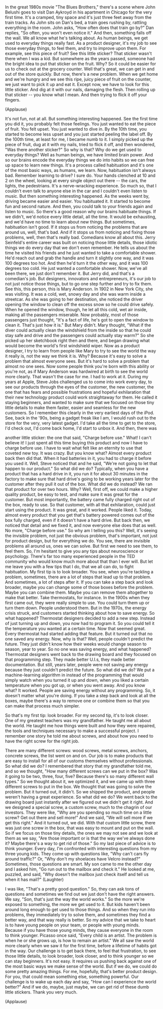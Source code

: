 
In the great 1980s movie 
&quot;The Blues Brothers,&quot;
there&#39;s a scene where John Belushi
goes to visit Dan Aykroyd in his apartment
in Chicago for the very first time.
It&#39;s a cramped, tiny space
and it&#39;s just three feet away
from the train tracks.
As John sits on Dan&#39;s bed,
a train goes rushing by,
rattling everything in the room.
John asks, &quot;How often does
that train go by?&quot;
Dan replies, &quot;So often, you won&#39;t
even notice it.&quot;
And then, something falls off the wall.
We all know what he&#39;s talking about.
As human beings, we get used
to everyday things
really fast.
As a product designer,
it&#39;s my job to see those everyday things,
to feel them, and try
to improve upon them.
For example, see this piece of fruit?
See this little sticker?
That sticker wasn&#39;t there
when I was a kid.
But somewhere as the years passed,
someone had the bright idea
to put that sticker on the fruit.
Why?
So it could be easier for us 
to check out 
at the grocery counter.
Well that&#39;s great,
we can get in and out of
the store quickly.
But now, there&#39;s a new problem.
When we get home and we&#39;re hungry
and we see this ripe, juicy piece
of fruit on the counter,
we just want to pick it up
and eat it.
Except now, we have to look
for this little sticker.
And dig at it with our nails,
damaging the flesh.
Then rolling up that sticker --
you know what I mean.
And then trying to flick
it off your fingers.

(Applause)

It&#39;s not fun,
not at all.
But something interesting happened.
See the first time you did it,
you probably felt those feelings.
You just wanted to eat the piece of fruit.
You felt upset.
You just wanted to dive in.
By the 10th time,
you started to become less upset
and you just started peeling
the label off.
By the 100th time,
at least for me,
I became numb to it.
I simply picked up the piece of fruit,
dug at it with my nails,
tried to flick it off,
and then wondered,
&quot;Was there another sticker?&quot;
So why is that?
Why do we get used to everyday things?
Well as human beings,
we have limited brain power.
And so our brains encode the 
everyday things we do into habits
so we can free up space 
to learn new things.
It&#39;s a process called habituation
and it&#39;s one of the most basic ways,
as humans, we learn.
Now, habituation isn&#39;t always bad.
Remember learning to drive?
I sure do.
Your hands clenched at 10 and 2
on the wheel,
looking at every single
object out there --
the cars, the lights, the pedestrians.
It&#39;s a nerve-wracking experience.
So much so, that I couldn&#39;t even
talk to anyone else in the car
and I couldn&#39;t even listen to music.
But then something interesting happened.
As the weeks went by,
driving became easier and easier.
You habituated it.
It started to become 
fun and second nature.
And then, you could talk 
to your friends again
and listen to music.
So there&#39;s a good reason why
our brains habituate things.
If we didn&#39;t, we&#39;d notice
every little detail,
all the time.
It would be exhausting,
and we&#39;d have no time
to learn about new things.
But sometimes,
habituation isn&#39;t good.
If it stops us from noticing 
the problems that are around us,
well, that&#39;s bad.
And if it stops us from noticing 
and fixing those problems,
well, then that&#39;s really bad.
Comedians know all about this.
Jerry Seinfeld&#39;s entire career was built
on noticing those little details,
those idiotic things we do every day
that we don&#39;t even remember.
He tells us about the time 
he visited his friends
and he just wanted to take 
a comfortable shower.
He&#39;d reach out and grab the handle
and turn it slightly one way,
and it was 100 degrees too hot.
And then he&#39;d turn it the other way,
and it was 100 degrees too cold.
He just wanted a comfortable shower.
Now, we&#39;ve all been there,
we just don&#39;t remember it.
But Jerry did,
and that&#39;s a comedian&#39;s job.
But designers, innovators 
and entrepreneurs,
it&#39;s our job to not just notice
those things,
but to go one step further
and try to fix them.
See this, this person,
this is Mary Anderson.
In 1902 in New York City,
she was visiting.
It was a cold, wet, snowy day
and she was warm inside a streetcar.
As she was going to her destination,
she noticed the driver opening the window
to clean off the excess snow
so he could drive safely.
When he opened the window, though,
he let all this cold, wet air inside,
making all the passengers miserable.
Now probably, most of those 
passengers just thought,
&quot;It&#39;s a fact of life, he&#39;s got
to open the window to clean it.
That&#39;s just how it is.&quot;
But Mary didn&#39;t.
Mary thought,
&quot;What if the diver could actually clean
the windshield from the inside
so that he could stay safe and drive
and the passengers could 
actually stay warm?&quot;
So she picked up her sketchbook
right then and there,
and began drawing what would become
the world&#39;s first windshield wiper.
Now as a product designer,
I try to learn from people like Mary
to try to see the world 
the way it really is,
not the way we think it is.
Why?
Because it&#39;s easy to solve a problem
that almost everyone sees.
But it&#39;s hard to solve a problem
that almost no one sees.
Now some people think
you&#39;re born with this ability
or you&#39;re not,
as if Mary Anderson was hardwired at birth
to see the world more clearly.
That wasn&#39;t the case for me.
I had to work at it.
During my years at Apple,
Steve Jobs challenged us
to come into work every day,
to see our products through 
the eyes of the customer,
the new customer,
the one that has fears 
and possible frustrations
and hopeful exhilaration that their
new technology product
could work straightaway for them.
He called it staying beginners,
and wanted to make sure that we
focused on those tiny little details
to make them faster, easier and seamless
for the new customers.
So I remember this clearly
in the very earliest days of the iPod.
See, back in the &#39;90s,
being a gadget freak like I am,
I would rush out to the store
for the very, very latest gadget.
I&#39;d take all the time to get to the store,
I&#39;d check out, I&#39;d come back home,
I&#39;d start to unbox it.
And then, there was 

another little sticker:
the one that said, &quot;Charge before use.&quot;
What!
I can&#39;t believe it!
I just spent all this time
buying this product
and now I have to charge before use.
I have to wait what felt like an eternity
to use that coveted new toy.
It was crazy.
But you know what?
Almost every product back then did that.
When it had batteries in it,
you had to charge it
before you used it.
Well, Steve noticed that
and he said,
&quot;We&#39;re not going to let that 
happen to our product.&quot;
So what did we do?
Typically, when you have a product
that has a hard drive in it,
you run it for about 
30 minutes in the factory
to make sure that hard drive&#39;s going 
to be working years later
for the customer after they 
pull it out of the box.
What did we do instead?
We ran that product for over two hours.
Why?
Well, first off, we could make
a higher quality product,
be easy to test,
and make sure it was great
for the customer.
But most importantly,
the battery came fully charged
right out of the box,
ready to use.
So that customer, 
with all that exhilaration,
could just start using the product.
It was great, and it worked.
People liked it.
Today, almost every product
that you get that&#39;s battery powered
comes out of the box fully charged,
even if it doesn&#39;t have a hard drive.
But back then, we noticed 
that detail and we fixed it,
and now everyone else does that as well.
No more, &quot;Charge before use.&quot;
So why am I telling you this?
Well, it&#39;s seeing the invisible problem,
not just the obvious problem,
that&#39;s important,
not just for product design,
but for everything we do.
You see, there are invisible problems
all around us,
ones we can solve.
But first we need
to see them, to feel them.
So, I&#39;m hesitant to give you any tips
about neuroscience or psychology.
There&#39;s far too many experienced people
in the TED community
who would know much more
about that than I ever will.
But let me leave you with
a few tips that I do,
that we all can do,
to fight habituation.
My first tip is to look broader.
You see, when you&#39;re tackling a problem,
sometimes, there are a lot of steps
that lead up to that problem.
And sometimes, a lot 
of steps after it.
If you can take a step back
and look broader,
maybe you can change some of those boxes
before the problem.
Maybe you can combine them.
Maybe you can remove them altogether
to make that better.
Take thermostats, for instance.
In the 1900s when they first came out,
they were really simple to use.
You could turn them up or turn them down.
People understood them.
But in the 1970s,
the energy crisis struck,
and customers started thinking about
how to save energy.
So what happened?
Thermostat designers decided 
to add a new step.
Instead of just turning up and down,
you now had to program it.
So you could tell it the temperature
you wanted at a certain time.
Now that seemed great.
Every thermostat had
started adding that feature.
But it turned out that no one
saved any energy.
Now, why is that?
Well, people couldn&#39;t predict the future.
They just didn&#39;t know how their weeks
would change season to season,
year to year.
So no one was saving energy,
and what happened?
Thermostat designers went back
to the drawing board
and they focused on that programming step.
They made better U.I.s,
they made better documentation.
But still, years later,
people were not saving any energy
because they just couldn&#39;t
predict the future.
So what did we do?
We put a machine-learning algorithm in
instead of the programming
that would simply watch
when you turned it up and down,
when you liked a certain temperature
when you got up,
or when you went away.
And you know what?
It worked.
People are saving energy 
without any programming.
So, it doesn&#39;t matter what you&#39;re doing.
If you take a step back 
and look at all the boxes,
maybe there&#39;s a way
to remove one or combine them
so that you can make 
that process much simpler.

So that&#39;s my first tip: look broader.
For my second tip, it&#39;s to look closer.
One of my greatest teachers 
was my grandfather.
He taught me all about the world.
He taught me how things were built
and how they were repaired,
the tools and techniques necessary
to make a successful project.
I remember one story 
he told me about screws,
and about how you need to have
the right screw for the right job.

There are many different screws:
wood screws, metal screws,
anchors, concrete screws,
the list went on and on.
Our job is to make products
that are easy to install
for all of our customs themselves
without professionals.
So what did we do?
I remembered that story 
that my grandfather told me,
and so we thought,
&quot;How many different screws 
can we put in the box?
Was it going to be two, three,
four, five?
Because there&#39;s so many
different wall types.&quot;
So we thought about it, we optimized it,
and we came up with three different
screws to put in the box.
We thought that was going
to solve the problem.
But it turned out, it didn&#39;t.
So we shipped the product,
and people weren&#39;t having
a great experience.
So what did we do?
We went back to the drawing board
just instantly after we figured out
we didn&#39;t get it right.
And we designed a special screw,
a custom screw,
much to the chagrin of our investors.
They were like, &quot;Why are you spending
so much time on a little screw?
Get out there and sell more!&quot;
And we said, &quot;We will sell more
if we get this right.&quot;
And it turned out, we did.
With that custom little screw,
there was just one screw in the box,
that was easy to mount
and put on the wall.
So if we focus on those tiny details,
the ones we may not see
and we look at them as we say,
&quot;Are those important
or is that the way we&#39;ve always done it?
Maybe there&#39;s a way to get rid of those.&quot;
So my last piece of advice
is to think younger.
Every day, I&#39;m confronted with interesting
questions from my three young kids.
They come up with questions like,
&quot;Why can&#39;t cars fly around traffic?&quot;
Or, &quot;Why don&#39;t my shoelaces
have Velcro instead?&quot;
Sometimes, those questions are smart.
My son came to me the other day
and I asked him,
&quot;Go run out to the mailbox 
and check it.&quot;
He looked at me, puzzled, and said,
&quot;Why doesn&#39;t the mailbox just check itself
and tell us when it has mail?&quot; 
(Laughter)

I was like, &quot;That&#39;s a pretty 
good question.&quot;
So, they can ask tons of questions
and sometimes we find out
we just don&#39;t have the right answers.
We say, &quot;Son, that&#39;s just the way
the world works.&quot;
So the more we&#39;re exposed to something,
the more we get used to it.
But kids haven&#39;t been around 
long enough
to get used to those things.
And so when they run into problems,
they immediately try to solve them,
and sometimes they find a better way,
and that way really is better.
So my advice that we take to heart
is to have young people on your team,
or people with young minds.
Because if you have those young minds,
they cause everyone in the room
to think younger.
Picasso once said, 
&quot;Every child is an artist.
The problem is when he or she grows up,
is how to remain an artist.&quot;
We all saw the world more clearly
when we saw it for the first time,
before a lifetime of habits 
got in the way.
Our challenge is to get back there,
to feel that frustration,
to see those little details,
to look broader,
look closer,
and to think younger
so we can stay beginners.
It&#39;s not easy.
It requires us pushing back
against one of the most basic ways
we make sense of the world.
But if we do,
we could do some pretty amazing things.
For me, hopefully, that&#39;s better
product design.
For you, that could mean something else,
something powerful.
Our challenge is to wake up 
each day and say,
&quot;How can I experience the world better?&quot;
And if we do, maybe, just maybe,
we can get rid of these
dumb little stickers.
Thank you very much.

(Applause)

